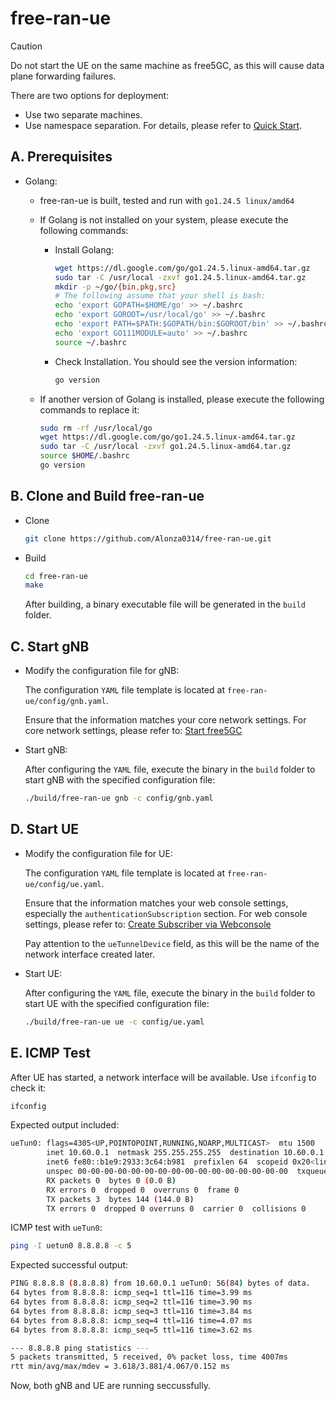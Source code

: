 # free-ran-ue

> [!Caution]
> Do not start the UE on the same machine as free5GC, as this will cause data plane forwarding failures.
>
> There are two options for deployment:
>
> - Use two separate machines.
> - Use namespace separation. For details, please refer to [Quick Start](03-free-ran-ue-with-namespace.md).

## A. Prerequisites

- Golang:

    - free-ran-ue is built, tested and run with `go1.24.5 linux/amd64`
    - If Golang is not installed on your system, please execute the following commands:

        - Install Golang:

            ```bash
            wget https://dl.google.com/go/go1.24.5.linux-amd64.tar.gz
            sudo tar -C /usr/local -zxvf go1.24.5.linux-amd64.tar.gz
            mkdir -p ~/go/{bin,pkg,src}
            # The following assume that your shell is bash:
            echo 'export GOPATH=$HOME/go' >> ~/.bashrc
            echo 'export GOROOT=/usr/local/go' >> ~/.bashrc
            echo 'export PATH=$PATH:$GOPATH/bin:$GOROOT/bin' >> ~/.bashrc
            echo 'export GO111MODULE=auto' >> ~/.bashrc
            source ~/.bashrc
            ```

        - Check Installation. You should see the version information:

            ```bash
            go version
            ```

    - If another version of Golang is installed, please execute the following commands to replace it:

        ```bash
        sudo rm -rf /usr/local/go
        wget https://dl.google.com/go/go1.24.5.linux-amd64.tar.gz
        sudo tar -C /usr/local -zxvf go1.24.5.linux-amd64.tar.gz
        source $HOME/.bashrc
        go version
        ```

## B. Clone and Build free-ran-ue

- Clone

    ```bash
    git clone https://github.com/Alonza0314/free-ran-ue.git
    ```

- Build

    ```bash
    cd free-ran-ue
    make
    ```

    After building, a binary executable file will be generated in the `build` folder.

## C. Start gNB

- Modify the configuration file for gNB:

    The configuration `YAML` file template is located at `free-ran-ue/config/gnb.yaml`.

    Ensure that the information matches your core network settings. For core network settings, please refer to: [Start free5GC](01-start-free5gc.md)

- Start gNB:

    After configuring the `YAML` file, execute the binary in the `build` folder to start gNB with the specified configuration file:

    ```bash
    ./build/free-ran-ue gnb -c config/gnb.yaml
    ```

## D. Start UE

- Modify the configuration file for UE:

    The configuration `YAML` file template is located at `free-ran-ue/config/ue.yaml`.

    Ensure that the information matches your web console settings, especially the `authenticationSubscription` section. For web console settings, please refer to: [Create Subscriber via Webconsole](https://free5gc.org/guide/Webconsole/Create-Subscriber-via-webconsole/)

    Pay attention to the `ueTunnelDevice` field, as this will be the name of the network interface created later.

- Start UE:

    After configuring the `YAML` file, execute the binary in the `build` folder to start UE with the specified configuration file:

    ```bash
    ./build/free-ran-ue ue -c config/ue.yaml
    ```

## E. ICMP Test

After UE has started, a network interface will be available. Use `ifconfig` to check it:

```bash
ifconfig
```

Expected output included:

```bash
ueTun0: flags=4305<UP,POINTOPOINT,RUNNING,NOARP,MULTICAST>  mtu 1500
        inet 10.60.0.1  netmask 255.255.255.255  destination 10.60.0.1
        inet6 fe80::b1e9:2933:3c64:b981  prefixlen 64  scopeid 0x20<link>
        unspec 00-00-00-00-00-00-00-00-00-00-00-00-00-00-00-00  txqueuelen 500  (UNSPEC)
        RX packets 0  bytes 0 (0.0 B)
        RX errors 0  dropped 0  overruns 0  frame 0
        TX packets 3  bytes 144 (144.0 B)
        TX errors 0  dropped 0 overruns 0  carrier 0  collisions 0
```

ICMP test with `ueTun0`:

```bash
ping -I uetun0 8.8.8.8 -c 5
```

Expected successful output:

```bash
PING 8.8.8.8 (8.8.8.8) from 10.60.0.1 ueTun0: 56(84) bytes of data.
64 bytes from 8.8.8.8: icmp_seq=1 ttl=116 time=3.99 ms
64 bytes from 8.8.8.8: icmp_seq=2 ttl=116 time=3.90 ms
64 bytes from 8.8.8.8: icmp_seq=3 ttl=116 time=3.84 ms
64 bytes from 8.8.8.8: icmp_seq=4 ttl=116 time=4.07 ms
64 bytes from 8.8.8.8: icmp_seq=5 ttl=116 time=3.62 ms

--- 8.8.8.8 ping statistics ---
5 packets transmitted, 5 received, 0% packet loss, time 4007ms
rtt min/avg/max/mdev = 3.618/3.881/4.067/0.152 ms
```

Now, both gNB and UE are running seccussfully.
